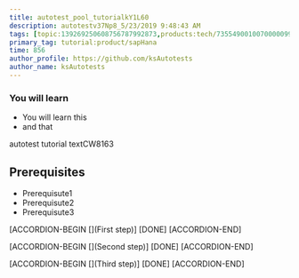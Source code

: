 ```yaml
---
title: autotest_pool_tutorialkY1L60
description: autotestv37Np8_5/23/2019 9:48:43 AM
tags: [topic:139269250608756787992873,products:tech/73554900100700000996,tutorial:experience/advanced]
primary_tag: tutorial:product/sapHana
time: 856
author_profile: https://github.com/ksAutotests
author_name: ksAutotests
---
```

### You will learn
- You will learn this
- and that

autotest tutorial textCW8163

## Prerequisites
- Prerequisute1
- Prerequisute2
- Prerequisute3

[ACCORDION-BEGIN [](First step)]
[DONE]
[ACCORDION-END]

[ACCORDION-BEGIN [](Second step)]
[DONE]
[ACCORDION-END]

[ACCORDION-BEGIN [](Third step)]
[DONE]
[ACCORDION-END]

